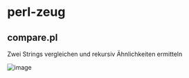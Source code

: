 # perl-zeug

## compare.pl
Zwei Strings vergleichen und rekursiv Ähnlichkeiten ermitteln

![image](https://user-images.githubusercontent.com/77298041/222901082-a7b94f29-f328-4bb7-9d34-0729cac004d7.png)
